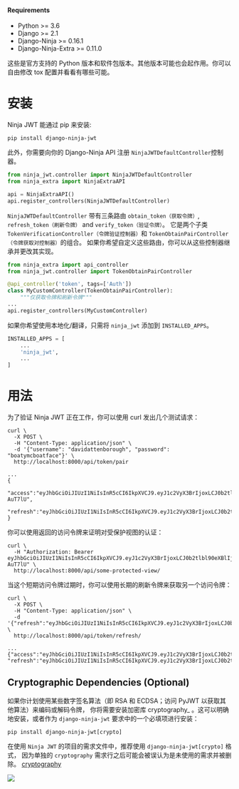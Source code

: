 
#### Requirements
- Python >= 3.6
- Django >= 2.1
- Django-Ninja >= 0.16.1
- Django-Ninja-Extra >= 0.11.0

这些是官方支持的 Python 版本和软件包版本。其他版本可能也会起作用。你可以自由修改 tox 配置并看看有哪些可能。

安装
============
Ninja JWT 能通过 pip 来安装:

    pip install django-ninja-jwt

此外，你需要向你的 Django-Ninja API 注册 `NinjaJWTDefaultController`控制器。

```python
from ninja_jwt.controller import NinjaJWTDefaultController
from ninja_extra import NinjaExtraAPI

api = NinjaExtraAPI()
api.register_controllers(NinjaJWTDefaultController)

```
`NinjaJWTDefaultController` 带有三条路由 `obtain_token（获取令牌）`, `refresh_token（刷新令牌）` and `verify_token（验证令牌）`。
它是两个子类 `TokenVerificationController（令牌验证控制器）`和 `TokenObtainPairController（令牌获取对控制器）`的组合。
如果你希望自定义这些路由，你可以从这些控制器继承并更改其实现。

```python
from ninja_extra import api_controller
from ninja_jwt.controller import TokenObtainPairController

@api_controller('token', tags=['Auth'])
class MyCustomController(TokenObtainPairController):
    """仅获取令牌和刷新令牌"""
...
api.register_controllers(MyCustomController)
```

如果你希望使用本地化/翻译，只需将 `ninja_jwt` 添加到 `INSTALLED_APPS`。

```python
INSTALLED_APPS = [
    ...
    'ninja_jwt',
    ...
]
```

用法
=====

为了验证 Ninja JWT 正在工作，你可以使用 curl 发出几个测试请求：

``` {.sourceCode .bash}
curl \
  -X POST \
  -H "Content-Type: application/json" \
  -d '{"username": "davidattenborough", "password": "boatymcboatface"}' \
  http://localhost:8000/api/token/pair

...
{
  "access":"eyJhbGciOiJIUzI1NiIsInR5cCI6IkpXVCJ9.eyJ1c2VyX3BrIjoxLCJ0b2tlbl90eXBlIjoiYWNjZXNzIiwiY29sZF9zdHVmZiI6IuKYgyIsImV4cCI6MTIzNDU2LCJqdGkiOiJmZDJmOWQ1ZTFhN2M0MmU4OTQ5MzVlMzYyYmNhOGJjYSJ9.NHlztMGER7UADHZJlxNG0WSi22a2KaYSfd1S-AuT7lU",
  "refresh":"eyJhbGciOiJIUzI1NiIsInR5cCI6IkpXVCJ9.eyJ1c2VyX3BrIjoxLCJ0b2tlbl90eXBlIjoicmVmcmVzaCIsImNvbGRfc3R1ZmYiOiLimIMiLCJleHAiOjIzNDU2NywianRpIjoiZGUxMmY0ZTY3MDY4NDI3ODg5ZjE1YWMyNzcwZGEwNTEifQ.aEoAYkSJjoWH1boshQAaTkf8G3yn0kapko6HFRt7Rh4"
}
```

你可以使用返回的访问令牌来证明对受保护视图的认证：

``` {.sourceCode .bash}
curl \
  -H "Authorization: Bearer eyJhbGciOiJIUzI1NiIsInR5cCI6IkpXVCJ9.eyJ1c2VyX3BrIjoxLCJ0b2tlbl90eXBlIjoiYWNjZXNzIiwiY29sZF9zdHVmZiI6IuKYgyIsImV4cCI6MTIzNDU2LCJqdGkiOiJmZDJmOWQ1ZTFhN2M0MmU4OTQ5MzVlMzYyYmNhOGJjYSJ9.NHlztMGER7UADHZJlxNG0WSi22a2KaYSfd1S-AuT7lU" \
  http://localhost:8000/api/some-protected-view/
```

当这个短期访问令牌过期时，你可以使用长期的刷新令牌来获取另一个访问令牌：

``` {.sourceCode .bash}
curl \
  -X POST \
  -H "Content-Type: application/json" \
  -d '{"refresh":"eyJhbGciOiJIUzI1NiIsInR5cCI6IkpXVCJ9.eyJ1c2VyX3BrIjoxLCJ0b2tlbl90eXBlIjoicmVmcmVzaCIsImNvbGRfc3R1ZmYiOiLimIMiLCJleHAiOjIzNDU2NywianRpIjoiZGUxMmY0ZTY3MDY4NDI3ODg5ZjE1YWMyNzcwZGEwNTEifQ.aEoAYkSJjoWH1boshQAaTkf8G3yn0kapko6HFRt7Rh4"}' \
  http://localhost:8000/api/token/refresh/

...
{"access":"eyJhbGciOiJIUzI1NiIsInR5cCI6IkpXVCJ9.eyJ1c2VyX3BrIjoxLCJ0b2tlbl90eXBlIjoiYWNjZX...", "refresh":"eyJhbGciOiJIUzI1NiIsInR5cCI6IkpXVCJ9.eyJ1c2VyX3BrIjoxLCJ0b2tlbl90eXBlIjoicmVm..."}
```

Cryptographic Dependencies (Optional)
-------------------------------------

如果你计划使用某些数字签名算法（即 RSA 和 ECDSA；访问 PyJWT 以获取其他算法）来编码或解码令牌，
你将需要安装加密库 cryptography_ 。这可以明确地安装，或者作为 `django-ninja-jwt` 要求中的一个必填项进行安装：

    pip install django-ninja-jwt[crypto]

在使用 `Ninja JWT` 的项目的需求文件中，推荐使用 `django-ninja-jwt[crypto]` 格式，
因为单独的 `cryptography` 需求行之后可能会被误认为是未使用的需求并被删除。
[cryptography](https://cryptography.io)

<img style="object-fit: cover; object-position: 50% 50%;" loading="lazy" fetchpriority="auto" aria-hidden="true" draggable="false" src="https://picsum.photos/825/47.jpg">
